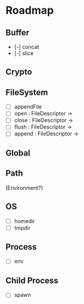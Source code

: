 # Roadmap

## Buffer
- [-] concat
- [-] slice

## Crypto

## FileSystem
- [ ] appendFile
- [ ] open : FileDescriptor ->
- [ ] close : FileDescriptor ->
- [ ] flush : FileDescriptor ->
- [ ] append : FileDescriptor ->

## Global

## Path

(Environment?)
## OS
- [ ] homedir
- [ ] tmpdir
## Process
- [ ] env

## Child Process
- [ ] spawn
